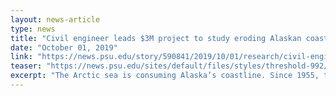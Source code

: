 ```yaml
---
layout: news-article
type: news
title: "Civil engineer leads $3M project to study eroding Alaskan coastline"
date: "October 01, 2019"
link: "https://news.psu.edu/story/590841/2019/10/01/research/civil-engineer-leads-3m-project-study-eroding-alaskan-coastline"
teaser: "https://news.psu.edu/sites/default/files/styles/threshold-992/public/Example%20of%20permafrost%20coastal%20erosion%20in%20Alaska.jpg?itok=w81GPGip"
excerpt: "The Arctic sea is consuming Alaska’s coastline. Since 1955, the rising water has eroded more than 300 meters of permafrost — the frozen soil that helps protect the Arctic’s delicately balanced ecosystem. It also serves as the foundation upon which hundreds of villages and thousands of people exist. "
---
```

